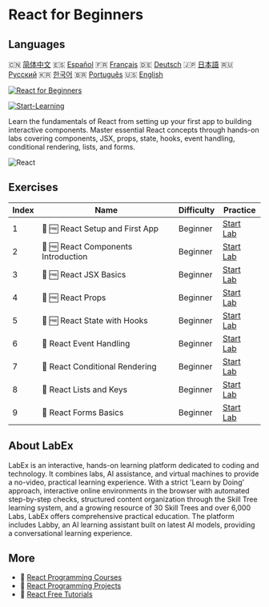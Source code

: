 # React for Beginners

## Languages

🇨🇳 [简体中文](README_zh.md) 🇪🇸 [Español](README_es.md) 🇫🇷 [Français](README_fr.md) 🇩🇪 [Deutsch](README_de.md) 🇯🇵 [日本語](README_ja.md) 🇷🇺 [Русский](README_ru.md) 🇰🇷 [한국어](README_ko.md) 🇧🇷 [Português](README_pt.md) 🇺🇸 [English](README.md) 

[![React for Beginners](https://cover-creator.labex.io/react-for-beginners.png)](https://labex.io/courses/react-for-beginners)

[![Start-Learning](https://img.shields.io/badge/Start-Learning-whitesmoke?style=for-the-badge)](https://labex.io/courses/react-for-beginners)

Learn the fundamentals of React from setting up your first app to building interactive components. Master essential React concepts through hands-on labs covering components, JSX, props, state, hooks, event handling, conditional rendering, lists, and forms.

![React](https://img.shields.io/badge/React-whitesmoke?style=for-the-badge&logo=react)


## Exercises

|   Index | Name                                | Difficulty   | Practice                                                                                                      |
|---------|-------------------------------------|--------------|---------------------------------------------------------------------------------------------------------------|
|       1 | 📖 🆓 React Setup and First App     | Beginner     | <a target='_blank' href='https://labex.io/tutorials/react-react-setup-and-first-app-598881'>Start Lab</a>     |
|       2 | 📖 🆓 React Components Introduction | Beginner     | <a target='_blank' href='https://labex.io/tutorials/react-react-components-introduction-601735'>Start Lab</a> |
|       3 | 📖 🆓 React JSX Basics              | Beginner     | <a target='_blank' href='https://labex.io/tutorials/react-react-jsx-basics-601739'>Start Lab</a>              |
|       4 | 📖 🆓 React Props                   | Beginner     | <a target='_blank' href='https://labex.io/tutorials/react-react-props-601741'>Start Lab</a>                   |
|       5 | 📖 🆓 React State with Hooks        | Beginner     | <a target='_blank' href='https://labex.io/tutorials/react-react-state-with-hooks-601742'>Start Lab</a>        |
|       6 | 📖  React Event Handling            | Beginner     | <a target='_blank' href='https://labex.io/tutorials/react-react-event-handling-601737'>Start Lab</a>          |
|       7 | 📖  React Conditional Rendering     | Beginner     | <a target='_blank' href='https://labex.io/tutorials/react-react-conditional-rendering-601736'>Start Lab</a>   |
|       8 | 📖  React Lists and Keys            | Beginner     | <a target='_blank' href='https://labex.io/tutorials/react-react-lists-and-keys-601740'>Start Lab</a>          |
|       9 | 📖  React Forms Basics              | Beginner     | <a target='_blank' href='https://labex.io/tutorials/react-react-forms-basics-601738'>Start Lab</a>            |

## About LabEx

LabEx is an interactive, hands-on learning platform dedicated to coding and technology. It combines labs, AI assistance, and virtual machines to provide a no-video, practical learning experience. With a strict 'Learn by Doing' approach, interactive online environments in the browser with automated step-by-step checks, structured content organization through the Skill Tree learning system, and a growing resource of 30 Skill Trees and over 6,000 Labs, LabEx offers comprehensive practical education. The platform includes Labby, an AI learning assistant built on latest AI models, providing a conversational learning experience.

## More

- 🔗 [React Programming Courses](https://github.com/labex-labs/awesome-programming-courses)
- 🔗 [React Programming Projects](https://github.com/labex-labs/awesome-programming-projects)
- 🔗 [React Free Tutorials](https://github.com/labex-labs/react-free-tutorials)

